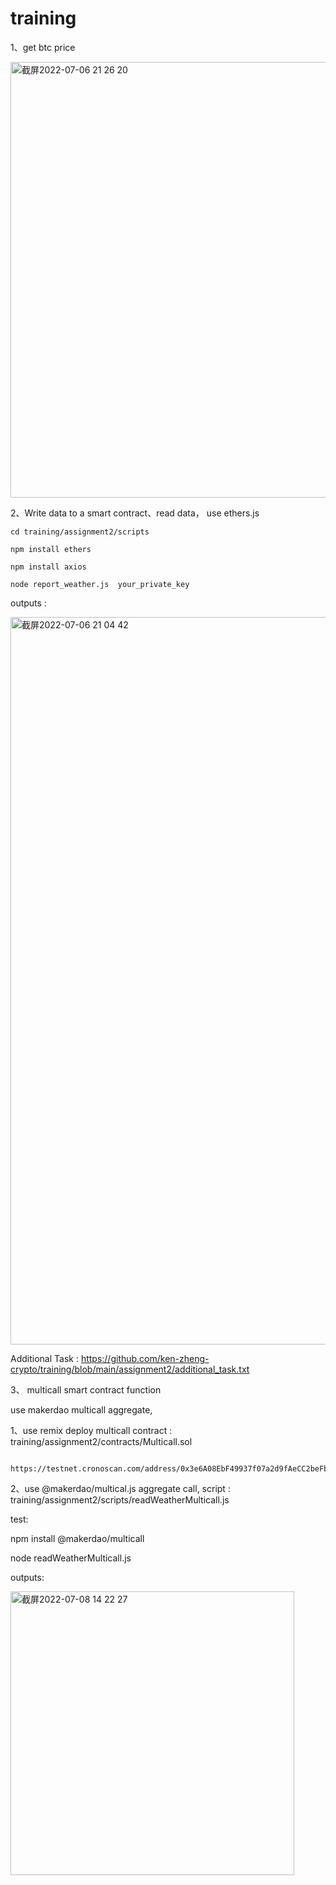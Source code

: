 # training


1、get btc price 

<img width="697" alt="截屏2022-07-06 21 26 20" src="https://user-images.githubusercontent.com/104058212/177561002-eb8c7c33-68a7-4262-86e6-931b6025f2d9.png">



2、Write data to a smart contract、read data， use ethers.js

    cd training/assignment2/scripts

    npm install ethers

    npm install axios

    node report_weather.js  your_private_key


outputs : 

<img width="1164" alt="截屏2022-07-06 21 04 42" src="https://user-images.githubusercontent.com/104058212/177561491-c19fe86d-e399-4626-a954-9e1582a82a46.png">



Additional Task : https://github.com/ken-zheng-crypto/training/blob/main/assignment2/additional_task.txt

3、 multicall smart contract function

   use makerdao multicall  aggregate, 
   
   1、use remix deploy multicall contract : training/assignment2/contracts/Multicall.sol
   
     https://testnet.cronoscan.com/address/0x3e6A08EbF49937f07a2d9fAeCC2beFbDcD58c503

   2、use @makerdao/multical.js  aggregate call, script : training/assignment2/scripts/readWeatherMulticall.js
   
   test:

   npm install @makerdao/multicall

   node readWeatherMulticall.js

   outputs:
   
<img width="454" alt="截屏2022-07-08 14 22 27" src="https://user-images.githubusercontent.com/104058212/177929680-fc7ba7e5-189d-4d01-b304-6d96f0f1b977.png">

